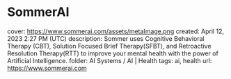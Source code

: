 # SommerAI

cover: https://www.sommerai.com/assets/metaImage.png
created: April 12, 2023 2:27 PM (UTC)
description: Sommer uses Cognitive Behavioral Therapy (CBT), Solution Focused Brief Therapy(SFBT), and Retroactive Resolution Therapy(RTT) to improve your mental health with the power of Artificial Intelligence.
folder: AI Systems / AI | Health
tags: ai, health
url: https://www.sommerai.com